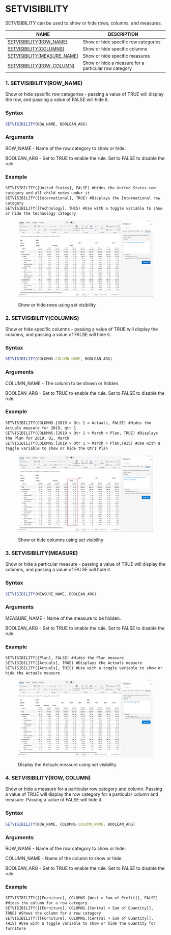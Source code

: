 # SETVISIBILITY

SETVISIBILITY can be used to show or hide rows, columns, and measures.

| NAME                                                                                  | DESCRIPTION                                          |
| ------------------------------------------------------------------------------------- | ---------------------------------------------------- |
| [SETVISIBILITY(ROW\_NAME)](setvisibility.md#id-1.-setvisibility-row\_name)            | Show or hide specific row categories                 |
| [SETVISIBILITY(COLUMNS)](setvisibility.md#id-2.-setvisibility-columns)                | Show or hide specific columns                        |
| [SETVISIBILITY(MEASURE\_NAME)](setvisibility.md#id-3.-setvisibility-measure)          | Show or hide specific measures                       |
| [SETVISIBILITY(ROW, COLUMN)](setvisibility.md#id-4.-setvisibility-row-column-measure) | Show or hide a measure for a particular row category |

### 1. SETVISIBILITY(ROW\_NAME)

Show or hide specific row categories - passing a value of TRUE will display the row, and passing a value of FALSE will hide it.

### Syntax

```javascript
SETVISIBILITY(ROW_NAME, BOOLEAN_ARG)
```

### Arguments

ROW\_NAME - Name of the row category to show or hide.

BOOLEAN\_ARG - Set to TRUE to enable the rule. Set to FALSE to disable the rule.

### Example

```
SETVISIBILITY([United States], FALSE) #Hides the United States row category and all child nodes under it
SETVISIBILITY([International], TRUE) #Displays the International row category
SETVISIBILITY([Technology], THIS) #Use with a toggle variable to show or hide the technology category
```

<figure><img src="../../.gitbook/assets/image (395).png" alt=""><figcaption><p>Show or hide rows using set visibility</p></figcaption></figure>

### 2. SETVISIBILITY(COLUMNS)

Show or hide specific columns - passing a value of TRUE will display the columns, and passing a value of FALSE will hide it.

### Syntax

```javascript
SETVISIBILITY(COLUMNS.COLUMN_NAME, BOOLEAN_ARG)
```

### Arguments

COLUMN\_NAME - The column to be shown or hidden.

BOOLEAN\_ARG - Set to TRUE to enable the rule. Set to FALSE to disable the rule.

### Example

```
SETVISIBILITY(COLUMNS.[2019 > Qtr 1 > Actuals, FALSE) #Hides the Actuals measure for 2019, qtr 1
SETVISIBILITY(COLUMNS.[2019 > Qtr 1 > March > Plan, TRUE) #Displays the Plan for 2019, Q1, March
SETVISIBILITY(COLUMNS.[2019 > Qtr 1 > March > Plan,THIS) #Use with a toggle variable to show or hide the Qtr1 Plan
```

<figure><img src="../../.gitbook/assets/image (394).png" alt=""><figcaption><p>Show or hide columns using set visibility</p></figcaption></figure>

### 3. SETVISIBILITY(MEASURE)

Show or hide a particular measure - passing a value of TRUE will display the columns, and passing a value of FALSE will hide it.

### Syntax

```javascript
SETVISIBILITY(MEASURE_NAME, BOOLEAN_ARG)
```

### Arguments

MEASURE\_NAME - Name of the measure to be hidden.

BOOLEAN\_ARG - Set to TRUE to enable the rule. Set to FALSE to disable the rule.

### Example

```
SETVISIBILITY([Plan], FALSE) #Hides the Plan measure
SETVISIBILITY([Actuals], TRUE) #Displays the Actuals measure
SETVISIBILITY([Actuals], THIS) #Use with a toggle variable to show or hide the Actuals measure
```

<figure><img src="../../.gitbook/assets/image (396).png" alt=""><figcaption><p>Display the Actuals measure using set visibility</p></figcaption></figure>

### 4. SETVISIBILITY(ROW, COLUMN)

Show or hide a measure for a particular row category and column. Passing a value of TRUE will display the row category for a particular column and measure. Passing a value of FALSE will hide it.

### Syntax

```javascript
SETVISIBILITY(ROW_NAME, COLUMNS.COLUMN_NAME, BOOLEAN_ARG)
```

### Arguments

ROW\_NAME - Name of the row category to show or hide.

COLUMN\_NAME - Name of the column to show or hide.

BOOLEAN\_ARG - Set to TRUE to enable the rule. Set to FALSE to disable the rule.

### Example

```
SETVISIBILITY([[Furniture], COLUMNS.[West > Sum of Profit]], FALSE) #Hides the column for a row category
SETVISIBILITY([[Furniture], COLUMNS.[Central > Sum of Quantity]], TRUE) #Shows the column for a row category
SETVISIBILITY([[Furniture], COLUMNS.[Central > Sum of Quantity]], THIS) #Use with a toggle variable to show or hide the Quantity for furniture
```
